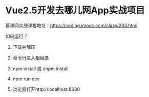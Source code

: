 # Vue2.5开发去哪儿网App实战项目

慕课网实战课程地址：https://coding.imooc.com/class/203.html

如何运行？

1. 下载并解压

2. 命令行进入根目录

3. npm install 或 cnpm install

4. npm run dev

5. 浏览器打开http://localhost:8080